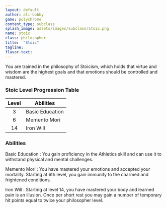 ```yaml
---
layout: default
author: ali-bobby
game: polychrome
content_type: subclass
splash_image: assets/images/subclass/stoic.png
name: stoic
class: philosopher
title:  "Stoic"
tagline:
flavor-text:
---
```


You are trained in the philosophy of Stoicism, which holds that virtue and wisdom are the highest goals and that emotions should be controlled and mastered.

### Stoic Level Progression Table

|Level  |	Abilities             |
|:-----:|-----------------------|
|3      |	Basic Education       |
|6      |	Memento Mori          |
|14     |	Iron Will             |

### Abilities
Basic Education
: You gain proficiency in the Athletics skill and can use it to withstand physical and mental challenges.

Memento Mori
: You have mastered your emotions and accepted your mortality. Starting at 6th level, you gain immunity to the charmed and frightened conditions.

Iron Will
: Starting at level 14, you have mastered your body and learned pain is an illusion. Once per short rest you may gain a number of temporary hit points equal to twice your philosopher level.

